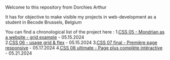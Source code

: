 Welcome to this repository from Dorchies Arthur

It has for objective to make visible my projects in web-development as a student in Becode Brussels, Belgium

You can find a chronological list of the project here :
1.[CSS 05 - Mondrian as a website - grid example](https://artdorc.github.io/BECODE-CSS-pixel-perfect/Mondrian-responsive) - 05.15.2024  
2.[CSS 06 - usage grid & flex](https://artdorc.github.io/BECODE-CSS-pixel-perfect/06-Grid-exercise01) - 05.15.2024
3.[CSS 07 final - Première page responsive](https://artdorc.github.io/BECODE-CSS-pixel-perfect/07-final-CSS-grid-responsive) - 05.17.2024
4.[CSS 08 ultimate - Page plus complète intéractive](https://artdorc.github.io/BECODE-CSS-pixel-perfect/08-ultimate-CSS) - 05.21.2024

